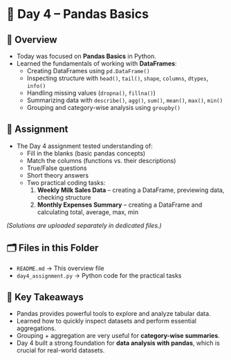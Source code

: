 # 📅 Day 4 – Pandas Basics

## 📖 Overview
- Today was focused on **Pandas Basics** in Python.  
- Learned the fundamentals of working with **DataFrames**:
  - Creating DataFrames using `pd.DataFrame()`
  - Inspecting structure with `head()`, `tail()`, `shape`, `columns`, `dtypes`, `info()`
  - Handling missing values (`dropna()`, `fillna()`)
  - Summarizing data with `describe()`, `agg()`, `sum()`, `mean()`, `max()`, `min()`
  - Grouping and category-wise analysis using `groupby()`  

## 📝 Assignment
- The Day 4 assignment tested understanding of:
  - Fill in the blanks (basic pandas concepts)
  - Match the columns (functions vs. their descriptions)
  - True/False questions
  - Short theory answers
  - Two practical coding tasks:
    1. **Weekly Milk Sales Data** – creating a DataFrame, previewing data, checking structure  
    2. **Monthly Expenses Summary** – creating a DataFrame and calculating total, average, max, min  

*(Solutions are uploaded separately in dedicated files.)*

## 🗂️ Files in this Folder
- `README.md` → This overview file  
- `day4_assignment.py` → Python code for the practical tasks  

## 🎯 Key Takeaways
- Pandas provides powerful tools to explore and analyze tabular data.  
- Learned how to quickly inspect datasets and perform essential aggregations.  
- Grouping + aggregation are very useful for **category-wise summaries**.  
- Day 4 built a strong foundation for **data analysis with pandas**, which is crucial for real-world datasets.  
